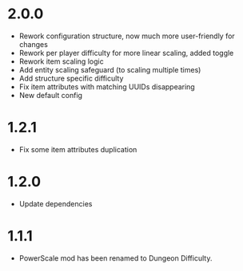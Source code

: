 # 2.0.0
- Rework configuration structure, now much more user-friendly for changes
- Rework per player difficulty for more linear scaling, added toggle
- Rework item scaling logic
- Add entity scaling safeguard (to scaling multiple times)
- Add structure specific difficulty
- Fix item attributes with matching UUIDs disappearing
- New default config

# 1.2.1
- Fix some item attributes duplication

# 1.2.0
- Update dependencies

# 1.1.1
- PowerScale mod has been renamed to Dungeon Difficulty.
